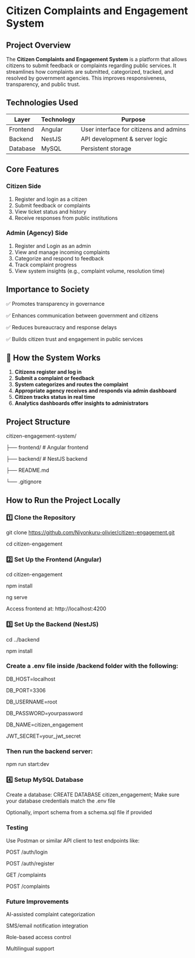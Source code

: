
# Citizen Complaints and Engagement System

## Project Overview

The **Citizen Complaints and Engagement System** is a platform that allows citizens to submit feedback or complaints regarding public services. It streamlines how complaints are submitted, categorized, tracked, and resolved by government agencies. This improves responsiveness, transparency, and public trust.

## Technologies Used

| Layer     | Technology     | Purpose                                |
|-----------|----------------|----------------------------------------|
| Frontend  | Angular         | User interface for citizens and admins |
| Backend   | NestJS          | API development & server logic         |
| Database  | MySQL           | Persistent storage                     |

## Core Features

### Citizen Side
1. Register and login as a citizen
2. Submit feedback or complaints
3. View ticket status and history
4. Receive responses from public institutions

### Admin (Agency) Side
1. Register and Login as an admin
2. View and manage incoming complaints
3. Categorize and respond to feedback
4. Track complaint progress
5. View system insights (e.g., complaint volume, resolution time)
## Importance to Society

✅ Promotes transparency in governance

✅ Enhances communication between government and citizens

✅ Reduces bureaucracy and response delays

✅ Builds citizen trust and engagement in public services

## 🧰 How the System Works

1. **Citizens register and log in**
2. **Submit a complaint or feedback**
3. **System categorizes and routes the complaint**
4. **Appropriate agency receives and responds via admin dashboard**
5. **Citizen tracks status in real time**
6. **Analytics dashboards offer insights to administrators**
   
## Project Structure

citizen-engagement-system/

├── frontend/ # Angular frontend

├── backend/ # NestJS backend

├── README.md

└── .gitignore

## How to Run the Project Locally

### 1️⃣ Clone the Repository

git clone https://github.com/Niyonkuru-olivier/citizen-engagement.git

cd citizen-engagement

### 2️⃣ Set Up the Frontend (Angular)
cd citizen-engagement

npm install

ng serve

Access frontend at: http://localhost:4200
### 3️⃣ Set Up the Backend (NestJS)
cd ../backend

npm install
### Create a .env file inside /backend folder with the following:
DB_HOST=localhost

DB_PORT=3306

DB_USERNAME=root

DB_PASSWORD=yourpassword

DB_NAME=citizen_engagement

JWT_SECRET=your_jwt_secret
### Then run the backend server:
npm run start:dev
### 4️⃣ Setup MySQL Database
Create a database:
CREATE DATABASE citizen_engagement;
Make sure your database credentials match the .env file

Optionally, import schema from a schema.sql file if provided

### Testing
Use Postman or similar API client to test endpoints like:

POST /auth/login

POST /auth/register

GET /complaints

POST /complaints

### Future Improvements
AI-assisted complaint categorization

SMS/email notification integration

Role-based access control

Multilingual support
